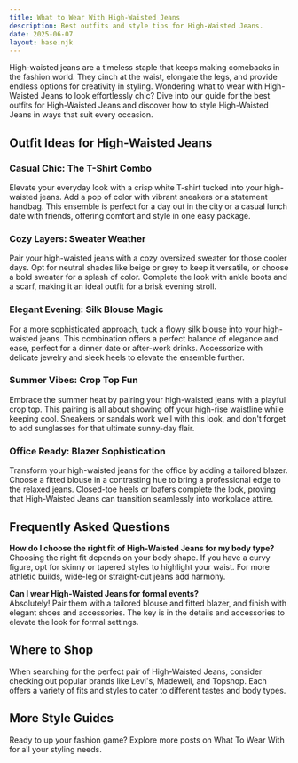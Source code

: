 ```yaml
---  
title: What to Wear With High-Waisted Jeans  
description: Best outfits and style tips for High-Waisted Jeans.  
date: 2025-06-07  
layout: base.njk  
---  
```

  
High-waisted jeans are a timeless staple that keeps making comebacks in the fashion world. They cinch at the waist, elongate the legs, and provide endless options for creativity in styling. Wondering what to wear with High-Waisted Jeans to look effortlessly chic? Dive into our guide for the best outfits for High-Waisted Jeans and discover how to style High-Waisted Jeans in ways that suit every occasion.  
  
## Outfit Ideas for High-Waisted Jeans  
  
### Casual Chic: The T-Shirt Combo  
Elevate your everyday look with a crisp white T-shirt tucked into your high-waisted jeans. Add a pop of color with vibrant sneakers or a statement handbag. This ensemble is perfect for a day out in the city or a casual lunch date with friends, offering comfort and style in one easy package.  
  
### Cozy Layers: Sweater Weather  
Pair your high-waisted jeans with a cozy oversized sweater for those cooler days. Opt for neutral shades like beige or grey to keep it versatile, or choose a bold sweater for a splash of color. Complete the look with ankle boots and a scarf, making it an ideal outfit for a brisk evening stroll.  
  
### Elegant Evening: Silk Blouse Magic  
For a more sophisticated approach, tuck a flowy silk blouse into your high-waisted jeans. This combination offers a perfect balance of elegance and ease, perfect for a dinner date or after-work drinks. Accessorize with delicate jewelry and sleek heels to elevate the ensemble further.  
  
### Summer Vibes: Crop Top Fun  
Embrace the summer heat by pairing your high-waisted jeans with a playful crop top. This pairing is all about showing off your high-rise waistline while keeping cool. Sneakers or sandals work well with this look, and don't forget to add sunglasses for that ultimate sunny-day flair.  
  
### Office Ready: Blazer Sophistication  
Transform your high-waisted jeans for the office by adding a tailored blazer. Choose a fitted blouse in a contrasting hue to bring a professional edge to the relaxed jeans. Closed-toe heels or loafers complete the look, proving that High-Waisted Jeans can transition seamlessly into workplace attire.  
  
## Frequently Asked Questions  
  
**How do I choose the right fit of High-Waisted Jeans for my body type?**  
Choosing the right fit depends on your body shape. If you have a curvy figure, opt for skinny or tapered styles to highlight your waist. For more athletic builds, wide-leg or straight-cut jeans add harmony.  
  
**Can I wear High-Waisted Jeans for formal events?**  
Absolutely! Pair them with a tailored blouse and fitted blazer, and finish with elegant shoes and accessories. The key is in the details and accessories to elevate the look for formal settings.  
  
## Where to Shop  
  
When searching for the perfect pair of High-Waisted Jeans, consider checking out popular brands like Levi's, Madewell, and Topshop. Each offers a variety of fits and styles to cater to different tastes and body types.  
  
## More Style Guides  
  
Ready to up your fashion game? Explore more posts on What To Wear With for all your styling needs.